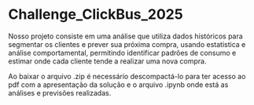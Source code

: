 # Challenge_ClickBus_2025
Nosso projeto consiste em uma análise que utiliza dados históricos para segmentar os clientes e prever sua próxima compra, usando estatistica e análise comportamental, permitindo identificar padrões de consumo e estimar onde cada cliente tende a realizar uma nova compra.

Ao baixar o arquivo .zip é necessário descompactá-lo para ter acesso ao pdf com a apresentação da solução e o arquivo .ipynb onde está as análises e previsões realizadas.
